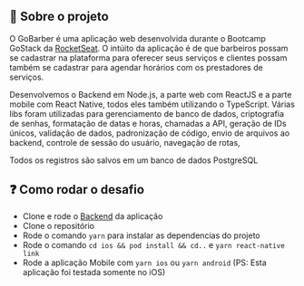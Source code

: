 ## :rocket: Sobre o projeto

O GoBarber é uma aplicação web desenvolvida durante o Bootcamp GoStack da [RocketSeat](https://rocketseat.com.br/).
O intúito da aplicação é de que barbeiros possam se cadastrar na plataforma para oferecer seus serviços e clientes possam também se cadastrar para agendar horários com os prestadores de serviços.

Desenvolvemos o Backend em Node.js, a parte web com ReactJS e a parte mobile com React Native, todos eles também utilizando o TypeScript.
Várias libs foram utilizadas para gerenciamento de banco de dados, criptografia de senhas, formatação de datas e horas, chamadas a API, geração de IDs únicos, validação de dados, padronização de código, envio de arquivos ao backend, controle de sessão do usuário, navegação de rotas,

Todos os registros são salvos em um banco de dados PostgreSQL

## :question: Como rodar o desafio

- Clone e rode o [Backend](https://github.com/rafael399/go-barber-backend) da aplicação
- Clone o repositório
- Rode o comando `yarn` para instalar as dependencias do projeto
- Rode o comando `cd ios && pod install && cd..` e `yarn react-native link`
- Rode a aplicação Mobile com `yarn ios` ou `yarn android` (PS: Esta aplicação foi testada somente no iOS)

<!-- ## :camera: -->

